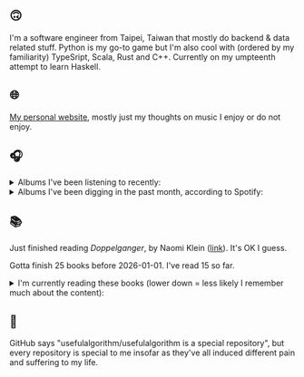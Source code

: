 ## 🙃

I'm a software engineer from Taipei, Taiwan that mostly do backend & data related stuff. Python is my go-to game but I'm also cool with (ordered by my familiarity) TypeSript, Scala, Rust and C++. Currently on my umpteenth attempt to learn Haskell.

## 🌐

[My personal website](https://usefulalgorithm.github.io/), mostly just my thoughts on music I enjoy or do not enjoy.

## 🎧

<details>
<summary>Albums I've been listening to recently:</summary>

- _The Spiritual Sound_, by Agriculture
- _Aesthethica_, by Liturgy
- _A Danger to Ourselves_, by Lucrecia Dalt
- _General Patterns_, by Mammo
- _11-1988_, by Kareem
- _93696_, by Liturgy
- _HUMAN ERROR CLUB AT KENNY'S HOUSE_, by HUMAN ERROR CLUB, Kenny Segal

</details>

<details>
<summary>Albums I've been digging in the past month, according to Spotify:</summary>

- _wishful thinking_, by Duval Timothy
- _Liminality / Dream State Return_, by Elder
- _Mossbane Lantern_, by Sallow Moth
- _Friend_, by james K
- _Bodhidharma_, by Agriculture
- _A Danger to Ourselves_, by Lucrecia Dalt
- _Wide Awake_, by Mechatok
- _Easy Lover_, by Martin Miller
- _Today, I Wrote Nothing_, by billy woods
- _CRUX_, by Al Wootton
- _GUSH_, by Kaitlyn Aurelia Smith

</details>

## 📚

Just finished reading _Doppelganger_, by Naomi Klein ([link](https://hardcover.app/books/doppelganger-9)). It's OK I guess.

Gotta finish 25 books before 2026-01-01. I've read 15 so far.

<details>
<summary>I'm currently reading these books (lower down = less likely I remember much about the content):</summary>

- _Bad Infinity: Selected Writings_, by Aria Dean ([link](https://hardcover.app/books/bad-infinity))
- _The Absence of Myth: Writings on Surrealism_, by Georges Bataille, Michael   Richardson ([link](https://hardcover.app/books/the-absence-of-myth-writings-on-surrealism))
- _Genesis and Trace: Derrida Reading Husserl and Heidegger_, by Paola Marrati, Simon Sparks ([link](https://hardcover.app/books/genesis-and-trace))
- _Philosophical Chemistry: Genealogy of a Scientific Field_, by Manuel DeLanda ([link](https://hardcover.app/books/philosophical-chemistry))
- _Political Categories: Thinking Beyond Concepts_, by Michael Marder ([link](https://hardcover.app/books/political-categories))
- _Regeneration_, by Pat Barker ([link](https://hardcover.app/books/regeneration-1991))
- _K-punk_, by Mark Fisher ([link](https://hardcover.app/books/k-punk-2018))
- _A Biography of Ordinary Man: On Authorities and Minorities_, by François Laruelle, Jessie Hock, and friends ([link](https://hardcover.app/books/a-biography-of-ordinary-man))
- _A Short History of Decay_, by Emil M. Cioran, Richard Howard ([link](https://hardcover.app/books/a-short-history-of-decay))
- _Anti-Oedipus_, by Gilles Deleuze, Félix Guattari ([link](https://hardcover.app/books/anti-oedipus))
- _A Thousand Plateaus_, by Gilles Deleuze, Félix Guattari ([link](https://hardcover.app/books/a-thousand-plateaus))

</details>

## 💬

GitHub says "usefulalgorithm/usefulalgorithm is a special repository", but every repository is special to me insofar as they've all induced different pain and suffering to my life.